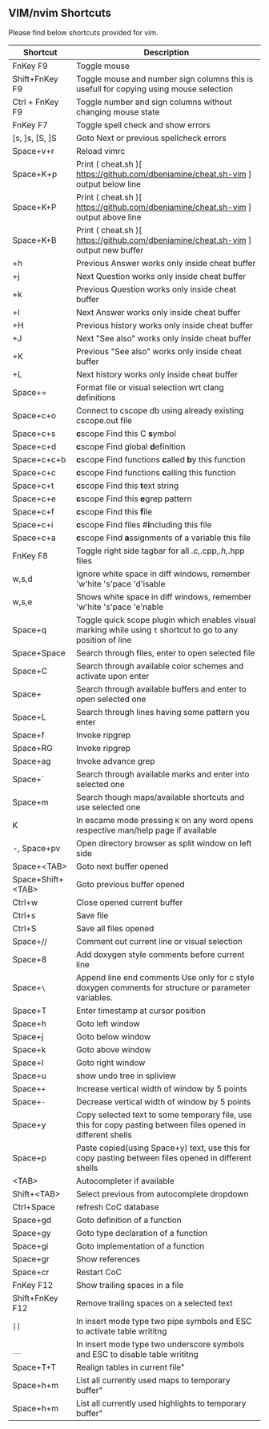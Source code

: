 ## VIM/nvim Shortcuts

Please find below shortcuts provided for vim.

| Shortcut            | Description                                                                                                   |
|---------------------|---------------------------------------------------------------------------------------------------------------|
| FnKey F9            | Toggle mouse
| Shift+FnKey F9      | Toggle mouse and number sign columns this is usefull for copying using mouse selection
| Ctrl + FnKey F9     | Toggle number and sign columns without changing mouse state
| FnKey F7            | Toggle spell check and show errors                                                                            |
| [s, ]s, [S, ]S      | Goto Next or previous spellcheck errors                                                                       |
| Space+v+r           | Reload vimrc                                                                                                  |
| Space+K+p           | Print ( cheat.sh )[ https://github.com/dbeniamine/cheat.sh-vim ] output below line                            |
| Space+K+P           | Print ( cheat.sh )[ https://github.com/dbeniamine/cheat.sh-vim ] output above line                            |
| Space+K+B           | Print ( cheat.sh )[ https://github.com/dbeniamine/cheat.sh-vim ] output new buffer                            |
| \+h                 | Previous Answer works only inside cheat buffer                                                                |
| \+j                 | Next Question works only inside cheat buffer                                                                  |
| \+k                 | Previous Question works only inside cheat buffer                                                              |
| \+l                 | Next Answer works only inside cheat buffer                                                                    |
| \+H                 | Previous history works only inside cheat buffer                                                               |
| \+J                 | Next "See also" works only inside cheat buffer                                                                |
| \+K                 | Previous "See also" works only inside cheat buffer                                                            |
| \+L                 | Next history works only inside cheat buffer                                                                   |
| Space+=             | Format file or visual selection wrt clang definitions
| Space+c+o           | Connect to cscope db using already existing cscope.out file
| Space+c+s           | **c**scope Find this C **s**ymbol
| Space+c+d           | **c**scope Find global **d**efinition
| Space+c+c+b         | **c**scope Find functions **c**alled **b**y this function
| Space+c+c           | **c**scope Find functions **c**alling this function
| Space+c+t           | **c**scope Find this **t**ext string
| Space+c+e           | **c**scope Find this **e**grep pattern
| Space+c+f           | **c**scope Find this **f**ile
| Space+c+i           | **c**scope Find files #**i**ncluding this file
| Space+c+a           | **c**scope Find **a**ssignments of a variable this file
| FnKey F8            | Toggle right side tagbar for all *.c,*.cpp,*.h,*.hpp files                                                    |
| w,s,d               | Ignore white space in diff windows, remember 'w'hite 's'pace 'd'isable                                        |
| w,s,e               | Shows white space in diff windows, remember 'w'hite 's'pace 'e'nable                                          |
| Space+q             | Toggle quick scope plugin which enables visual marking while using `t` shortcut to go to any position of line |
| Space+Space         | Search through files, enter to open selected file                                                             |
| Space+C             | Search through available color schemes and activate upon enter                                                |
| Space+<ENTER>       | Search through available buffers and enter to open selected one                                               |
| Space+L             | Search through lines having some pattern you enter                                                            |
| Space+f             | Invoke ripgrep                                                                                                |
| Space+RG            | Invoke ripgrep                                                                                                |
| Space+ag            | Invoke advance grep                                                                                           |
| Space+\`            | Search through available marks and enter into selected one                                                    |
| Space+m             | Search though maps/available shortcuts and use selected one                                                   |
| K                   | In escame mode pressing `K` on any word opens respective man/help page if available                           |
| -, Space+pv         | Open directory browser as split window on left side                                                           |
| Space+\<TAB\>       | Goto next buffer opened                                                                                       |
| Space+Shift+\<TAB\> | Goto previous buffer opened                                                                                   |
| Ctrl+w              | Close opened current buffer                                                                                   |
| Ctrl+s              | Save file                                                                                                     |
| Ctrl+S              | Save all files opened                                                                                         |
| Space+//            | Comment out current line or visual selection                                                                  |
| Space+8             | Add doxygen style comments before current line                                                                |
| Space+`\`           | Append line end comments Use only for c style doxygen comments for structure or parameter variables.          |
| Space+T             | Enter timestamp at cursor position                                                                            |
| Space+h             | Goto left window                                                                                              |
| Space+j             | Goto below window                                                                                             |
| Space+k             | Goto above window                                                                                             |
| Space+l             | Goto right window                                                                                             |
| Space+u             | show undo tree in spliview                                                                                    |
| Space+`+`           | Increase vertical width of window by 5 points                                                                 |
| Space+`-`           | Decrease vertical width of window by 5 points                                                                 |
| Space+y             | Copy selected text to some temporary file, use this for copy pasting between files opened in different shells |
| Space+p             | Paste copied(using Space+y) text, use this for copy pasting between files opened in different shells          |
| \<TAB\>             | Autocompleter if available                                                                                    |
| Shift+\<TAB\>       | Select previous from autocomplete dropdown                                                                    |
| Ctrl+Space          | refresh CoC database                                                                                          |
| Space+gd            | Goto definition of a function                                                                                 |
| Space+gy            | Goto type declaration of a function                                                                           |
| Space+gi            | Goto implementation of a function                                                                             |
| Space+gr            | Show references                                                                                               |
| Space+cr            | Restart CoC                                                                                                   |
| FnKey F12           | Show trailing spaces in a file                                                                                |
| Shift+FnKey F12     | Remove trailing spaces on a selected text                                                                     |
| `\|\|`              | In insert mode type two pipe symbols and ESC to activate table writitng                                       |
| `__`                | In insert mode type two underscore symbols and ESC to disable table writitng                                  |
| Space+T+T           | Realign tables in current file"
| Space+h+m           | List all currently used maps to temporary buffer"
| Space+h+m           | List all currently used highlights to temporary buffer"

